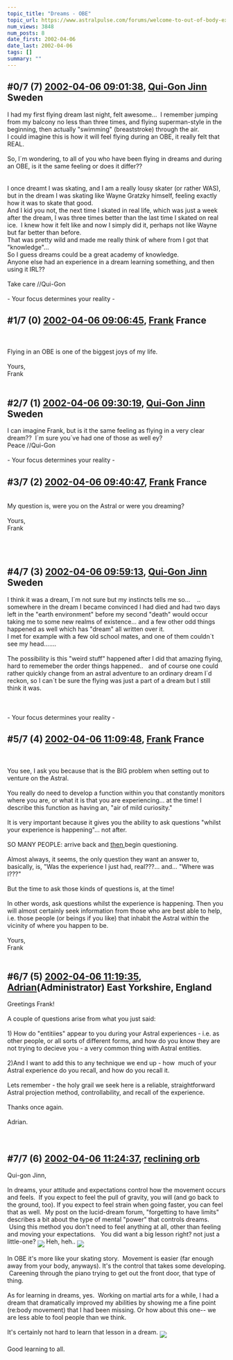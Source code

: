 ```yaml
---
topic_title: "Dreams - OBE"
topic_url: https://www.astralpulse.com/forums/welcome-to-out-of-body-experiences!/dreams-obe
num_views: 3848
num_posts: 8
date_first: 2002-04-06
date_last: 2002-04-06
tags: []
summary: ""
---
```


## \#0/7 (7) [2002-04-06 09:01:38](https://www.astralpulse.com/forums/index.php?msg=116307), [Qui-Gon Jinn](https://www.astralpulse.com/forums/profile/?u=303) Sweden ##
<section>
I had my first flying dream last night, felt awesome...  I remember jumping from my balcony no less than three times, and flying superman-style in the beginning, then actually "swimming" (breaststroke) through the air.
<br>
I could imagine this is how it will feel flying during an OBE, it really felt that REAL.
<br>
<br>
So, I´m wondering, to all of you who have been flying in dreams and during an OBE, is it the same feeling or does it differ??
<br>
<br>
<br>
I once dreamt I was skating, and I am a really lousy skater (or rather WAS), but in the dream I was skating like Wayne Gratzky himself, feeling exactly how it was to skate that good.
<br>
And I kid you not, the next time I skated in real life, which was just a week after the dream, I was three times better than the last time I skated on real ice.  I knew how it felt like and now I simply did it, perhaps not like Wayne but far better than before.
<br>
That was pretty wild and made me really think of where from I got that "knowledge"...
<br>
So I guess dreams could be a great academy of knowledge.
<br>
Anyone else had an experience in a dream learning something, and then using it IRL??
<br>
<br>
Take care //Qui-Gon
<br>
<br>
- Your focus determines your reality -
</section>

## \#1/7 (0) [2002-04-06 09:06:45](https://www.astralpulse.com/forums/index.php?msg=2837), [Frank](https://www.astralpulse.com/forums/profile/?u=359) France ##
<section>
<br>
<br>
Flying in an OBE is one of the biggest joys of my life.
<br>
<br>
Yours,
<br>
Frank
<br>
<br>
</section>

## \#2/7 (1) [2002-04-06 09:30:19](https://www.astralpulse.com/forums/index.php?msg=2839), [Qui-Gon Jinn](https://www.astralpulse.com/forums/profile/?u=303) Sweden ##
<section>
I can imagine Frank, but is it the same feeling as flying in a very clear dream??  I´m sure you´ve had one of those as well ey?
<br>
Peace //Qui-Gon
<br>
<br>
- Your focus determines your reality -
</section>

## \#3/7 (2) [2002-04-06 09:40:47](https://www.astralpulse.com/forums/index.php?msg=2843), [Frank](https://www.astralpulse.com/forums/profile/?u=359) France ##
<section>
<br>
My question is, were you on the Astral or were you dreaming?
<br>
<br>
Yours,
<br>
Frank
<br>
<br>
<br>
<br>
</section>

## \#4/7 (3) [2002-04-06 09:59:13](https://www.astralpulse.com/forums/index.php?msg=2845), [Qui-Gon Jinn](https://www.astralpulse.com/forums/profile/?u=303) Sweden ##
<section>
I think it was a dream, I´m not sure but my instincts tells me so...    .. somewhere in the dream I became convinced I had died and had two days left in the "earth environment" before my second "death" would occur taking me to some new realms of existence... and a few other odd things happened as well which has "dream" all written over it.
<br>
I met for example with a few old school mates, and one of them couldn´t see my head.......
<br>
<br>
The possibility is this "weird stuff" happened after I did that amazing flying, hard to rememeber the order things happened..   and of course one could rather quickly change from an astral adventure to an ordinary dream I´d reckon, so I can´t be sure the flying was just a part of a dream but I still think it was.
<br>
<br>
<br>
<br>
- Your focus determines your reality -
</section>

## \#5/7 (4) [2002-04-06 11:09:48](https://www.astralpulse.com/forums/index.php?msg=2851), [Frank](https://www.astralpulse.com/forums/profile/?u=359) France ##
<section>
<br>
<br>
You see, I ask you because that is the BIG problem when setting out to venture on the Astral.
<br>
<br>
You really do need to develop a function within you that constantly monitors where you are, or what it is that you are experiencing... at the time! I describe this function as having an, "air of mild curiosity."
<br>
<br>
It is very important because it gives you the ability to ask questions "whilst your experience is happening"... not after.
<br>
<br>
SO MANY PEOPLE: arrive back and
<u>
 then
</u>
begin questioning.
<br>
<br>
Almost always, it seems, the only question they want an answer to, basically, is, "Was the experience I just had, real???... and... "Where was I???"
<br>
<br>
But the time to ask those kinds of questions is, at the time!
<br>
<br>
In other words, ask questions whilst the experience is happening. Then you will almost certainly seek information from those who are best able to help, i.e. those people (or beings if you like) that inhabit the Astral within the vicinity of where you happen to be.
<br>
<br>
Yours,
<br>
Frank
<br>
<br>
</section>

## \#6/7 (5) [2002-04-06 11:19:35](https://www.astralpulse.com/forums/index.php?msg=2852), [Adrian](https://www.astralpulse.com/forums/profile/?u=31)(Administrator) East Yorkshire, England ##
<section>
Greetings Frank!
<br>
<br>
A couple of questions arise from what you just said:
<br>
<br>
1) How do "entitiies" appear to you during your Astral experiences - i.e. as other people, or all sorts of different forms, and how do you know they are not trying to decieve you - a very common thing with Astral entities.
<br>
<br>
2)And I want to add this to any technique we end up - how  much of your Astral experience do you recall, and how do you recall it.
<br>
<br>
Lets remember - the holy grail we seek here is a reliable, straightforward Astral projection method, controllability, and recall of the experience.
<br>
<br>
Thanks once again.
<br>
<br>
Adrian.
<br>
<br>
<br>
</section>

## \#7/7 (6) [2002-04-06 11:24:37](https://www.astralpulse.com/forums/index.php?msg=2853), [reclining orb](https://www.astralpulse.com/forums/profile/?u=397)  ##
<section>
Qui-gon Jinn,
<br>
<br>
In dreams, your attitude and expectations control how the movement occurs and feels.  If you expect to feel the pull of gravity, you will (and go back to the ground, too). If you expect to feel strain when going faster, you can feel that as well.  My post on the lucid-dream forum, "forgetting to have limits" describes a bit about the type of mental "power" that controls dreams.  Using this method you don't need to feel anything at all, other than feeling and moving your expectations.   You did want a big lesson right? not just a little-one?
<img align="middle" border="0" src="icon_smile_question.gif"/>
Heh, heh..
<img align="middle" border="0" src="icon_smile_wink.gif"/>
<br>
<br>
In OBE it's more like your skating story.  Movement is easier (far enough away from your body, anyways). It's the control that takes some developing.  Careening through the piano trying to get out the front door, that type of thing.
<br>
<br>
As for learning in dreams, yes.  Working on martial arts for a while, I had a dream that dramatically improved my abilities by showing me a fine point (re:body movement) that I had been missing. Or how about this one-- we are less able to fool people than we think.
<br>
<br>
It's certainly not hard to learn that lesson in a dream.
<img align="middle" border="0" src="icon_smile_blush.gif"/>
<br>
<br>
Good learning to all.
</section>